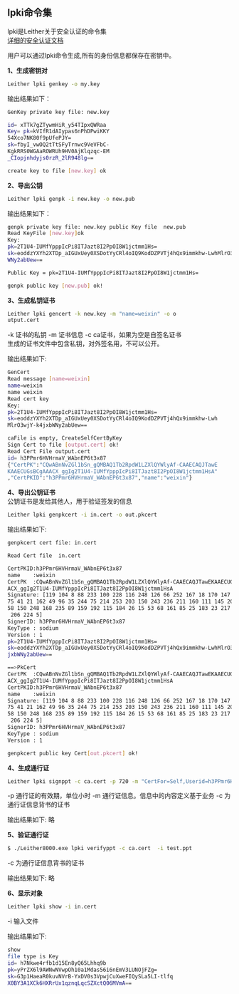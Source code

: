 ## lpki命令集  
lpki是Leither关于安全认证的命令集  
<a href="../doc/Pki.md"> 详细的安全认证文档</a>  

用户可以通过lpki命令生成,所有的身份信息都保存在密钥中。  

**1、生成密钥对**  
<a id="genkey"></a> 
```bash  
Leither lpki genkey -o my.key   
```  
输出结果如下：  
```bash  
GenKey private key file: new.key

id= xTTk7gZTywmHiR_y54TIpxQWRaa
Key= pk=kVIfR1dAIypas6nPhDPwiKKY
54Xco7NK80f9pUfePJY=
sk=fbyI_vwOQ2tTtSFyTrnwc9VeVFbC-
KgkRRS0WGAaROWRUh9HV0AjKlqzqc-EM
_CIopjnhdyjs0rzR_2lR948lg==

create key to file [new.key] ok

```  
    
**2、导出公钥**    
<a id="genpk"></a> 
```bash  
Leither lpki genpk -i new.key -o new.pub
```  
输出结果如下：  
```bash  
genpk private key file: new.key public Key file  new.pub
Read KeyFile [new.key]ok
Key:
pk=2T1U4-IUMfYpppIcPi8ITJazt8I2PpOI8W1jctmm1Hs=
sk=eoddzYXYh2XTDp_aIGUxUey0XSDotYyCRl4oIQ9KodDZPVTj4hQx9immkhw-LwhMlrO3wjY-k4jxb
WNy2abUew==

Public Key = pk=2T1U4-IUMfYpppIcPi8ITJazt8I2PpOI8W1jctmm1Hs=

genpk public key [new.pub] ok!
```  

**3、生成私钥证书**  
<a id="gencert"></a> 
```bash  
Leither lpki gencert -k new.key -m "name=weixin" -o o
utput.cert
```
-k 证书的私钥
-m 证书信息
-c ca证书，如果为空是自签名证书  
生成的证书文件中包含私钥，对外签名用，不可以公开。  


输出结果如下:
```bash  
GenCert
Read message [name=weixin]
name=weixin
name weixin
Read cert key
Key:
pk=2T1U4-IUMfYpppIcPi8ITJazt8I2PpOI8W1jctmm1Hs=
sk=eoddzYXYh2XTDp_aIGUxUey0XSDotYyCRl4oIQ9KodDZPVTj4hQx9immkhw-Lwh
MlrO3wjY-k4jxbWNy2abUew==

caFile is empty, CreateSelfCertByKey
Sign Cert to file [output.cert] ok!
Read Cert File output.cert
id= h3PPmr6HVHrmaV_WAbnEP6t3x87
{"CertPK":"CQwABnNvZGl1bSn_gQMBAQ1Tb2RpdW1LZXlQYWlyAf-CAAECAQJTawE
KAAECUGsBCgAAACX_ggIg2T1U4-IUMfYpppIcPi8ITJazt8I2PpOI8W1jctmm1HsA"
,"CertPKID":"h3PPmr6HVHrmaV_WAbnEP6t3x87","name":"weixin"}
```    

**4、导出公钥证书**  
<a id="genpkcert"></a> 
公钥证书是发给其他人，用于验证签发的信息
```bash  
Leither lpki genpkcert -i in.cert -o out.pkcert
```

输出结果如下:
```bash  
genpkcert cert file: in.cert

Read Cert file  in.cert

CertPKID:h3PPmr6HVHrmaV_WAbnEP6t3x87
name    :weixin
CertPK  :CQwABnNvZGl1bSn_gQMBAQ1Tb2RpdW1LZXlQYWlyAf-CAAECAQJTawEKAAECUGsBCgAA
ACX_ggIg2T1U4-IUMfYpppIcPi8ITJazt8I2PpOI8W1jctmm1HsA
Signature: [119 104 8 88 233 100 228 116 248 126 66 252 167 18 170 147 124 7
75 41 21 162 49 96 35 244 75 214 253 203 150 243 236 211 160 111 145 206 230
58 150 248 168 235 89 159 192 115 184 26 15 53 68 161 85 25 183 23 217 24 237
 206 224 5]
SignerID: h3PPmr6HVHrmaV_WAbnEP6t3x87
KeyType : sodium
Version : 1
pk=2T1U4-IUMfYpppIcPi8ITJazt8I2PpOI8W1jctmm1Hs=
sk=eoddzYXYh2XTDp_aIGUxUey0XSDotYyCRl4oIQ9KodDZPVTj4hQx9immkhw-LwhMlrO3wjY-k4
jxbWNy2abUew==

==>PkCert
CertPK  :CQwABnNvZGl1bSn_gQMBAQ1Tb2RpdW1LZXlQYWlyAf-CAAECAQJTawEKAAECUGsBCgAA
ACX_ggIg2T1U4-IUMfYpppIcPi8ITJazt8I2PpOI8W1jctmm1HsA
CertPKID:h3PPmr6HVHrmaV_WAbnEP6t3x87
name    :weixin
Signature: [119 104 8 88 233 100 228 116 248 126 66 252 167 18 170 147 124 7
75 41 21 162 49 96 35 244 75 214 253 203 150 243 236 211 160 111 145 206 230
58 150 248 168 235 89 159 192 115 184 26 15 53 68 161 85 25 183 23 217 24 237
 206 224 5]
SignerID: h3PPmr6HVHrmaV_WAbnEP6t3x87
KeyType : sodium
Version : 1

genpkcert public key Cert[out.pkcert] ok!
```  

**4、生成通行证**  
<a id="signppt"></a>
```bash  
Leither lpki signppt -c ca.cert -p 720 -m "CertFor=Self,Userid=h3PPmr6HVHrmaV_WAbnEP6t3x87," -o test.ppt
```
-p 通行证的有效期，单位小时
-m 通行证信息。信息中的内容定义基于业务
-c 为通行证信息背书的证书  


输出结果如下:
略   

**5、验证通行证**  
<a id="verifyppt"></a>
```bash  
$ ./Leither8000.exe lpki verifyppt -c ca.cert  -i test.ppt
```
-c 为通行证信息背书的证书  


输出结果如下:
略   

**6、显示对象**  
<a id="show"></a>  
```bash  
Leither lpki show -i in.cert
```
-i 输入文件

输出结果如下:
```bash  
show
file type is Key
id= h7Nkwe4rfb1d15En8yQ65Lhhq9b
pk=yPrZX6l9AWNwNVwpOh10a1Mdas56i6nEmV3LUNOjFZg=
sk=G3p1HaeaR0kuvNVrB-YxDV0s3VpwjCuXweFIQySLa5LI-tlfq
X0BY3A1XCk6HXRrUx1qznqLqcSZXctQ06MVmA==
```
